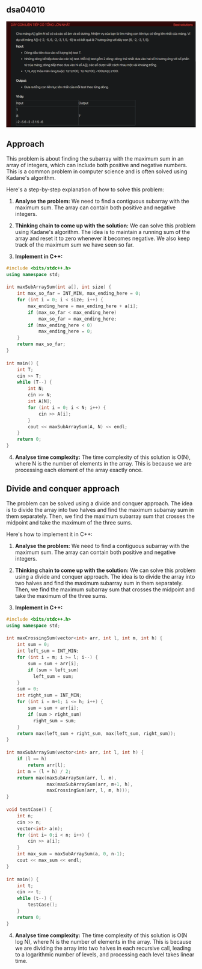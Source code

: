 ## dsa04010
![alt text](image.png)

## Approach
This problem is about finding the subarray with the maximum sum in an array of integers, which can include both positive and negative numbers. This is a common problem in computer science and is often solved using Kadane's algorithm.

Here's a step-by-step explanation of how to solve this problem:

1. **Analyse the problem:** We need to find a contiguous subarray with the maximum sum. The array can contain both positive and negative integers.

2. **Thinking chain to come up with the solution:** We can solve this problem using Kadane's algorithm. The idea is to maintain a running sum of the array and reset it to zero whenever it becomes negative. We also keep track of the maximum sum we have seen so far.

3. **Implement in C++:** 

```cpp
#include <bits/stdc++.h>
using namespace std;

int maxSubArraySum(int a[], int size) {
    int max_so_far = INT_MIN, max_ending_here = 0;
    for (int i = 0; i < size; i++) {
        max_ending_here = max_ending_here + a[i];
        if (max_so_far < max_ending_here)
            max_so_far = max_ending_here;
        if (max_ending_here < 0)
            max_ending_here = 0;
    }
    return max_so_far;
}

int main() {
    int T;
    cin >> T;
    while (T--) {
        int N;
        cin >> N;
        int A[N];
        for (int i = 0; i < N; i++) {
            cin >> A[i];
        }
        cout << maxSubArraySum(A, N) << endl;
    }
    return 0;
}
```

4. **Analyse time complexity:** The time complexity of this solution is O(N), where N is the number of elements in the array. This is because we are processing each element of the array exactly once.


## Divide and conquer approach
The problem can be solved using a divide and conquer approach. The idea is to divide the array into two halves and find the maximum subarray sum in them separately. Then, we find the maximum subarray sum that crosses the midpoint and take the maximum of the three sums.

Here's how to implement it in C++:

1. **Analyse the problem:** We need to find a contiguous subarray with the maximum sum. The array can contain both positive and negative integers.

2. **Thinking chain to come up with the solution:** We can solve this problem using a divide and conquer approach. The idea is to divide the array into two halves and find the maximum subarray sum in them separately. Then, we find the maximum subarray sum that crosses the midpoint and take the maximum of the three sums.

3. **Implement in C++:** 

```cpp
#include <bits/stdc++.h>
using namespace std;

int maxCrossingSum(vector<int> arr, int l, int m, int h) {
    int sum = 0;
    int left_sum = INT_MIN;
    for (int i = m; i >= l; i--) {
        sum = sum + arr[i];
        if (sum > left_sum)
          left_sum = sum;
    }
    sum = 0;
    int right_sum = INT_MIN;
    for (int i = m+1; i <= h; i++) {
        sum = sum + arr[i];
        if (sum > right_sum)
          right_sum = sum;
    }
    return max(left_sum + right_sum, max(left_sum, right_sum));
}

int maxSubArraySum(vector<int> arr, int l, int h) {
    if (l == h)
        return arr[l];
    int m = (l + h) / 2;
    return max(maxSubArraySum(arr, l, m),
               max(maxSubArraySum(arr, m+1, h),
               maxCrossingSum(arr, l, m, h)));
}

void testCase() {
    int n;
    cin >> n;
    vector<int> a(n);
    for (int i= 0;i < n; i++) {
        cin >> a[i];
    }
    int max_sum = maxSubArraySum(a, 0, n-1);
    cout << max_sum << endl;
}

int main() {
    int t;
    cin >> t;
    while (t--) {
        testCase();
    }
    return 0;
}
```

4. **Analyse time complexity:** The time complexity of this solution is O(N log N), where N is the number of elements in the array. This is because we are dividing the array into two halves in each recursive call, leading to a logarithmic number of levels, and processing each level takes linear time.